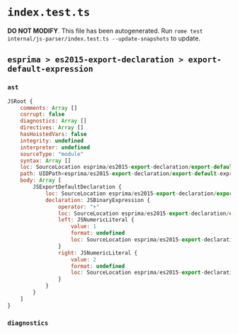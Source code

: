 # `index.test.ts`

**DO NOT MODIFY**. This file has been autogenerated. Run `rome test internal/js-parser/index.test.ts --update-snapshots` to update.

## `esprima > es2015-export-declaration > export-default-expression`

### `ast`

```javascript
JSRoot {
	comments: Array []
	corrupt: false
	diagnostics: Array []
	directives: Array []
	hasHoistedVars: false
	integrity: undefined
	interpreter: undefined
	sourceType: "module"
	syntax: Array []
	loc: SourceLocation esprima/es2015-export-declaration/export-default-expression/input.js 1:0-2:0
	path: UIDPath<esprima/es2015-export-declaration/export-default-expression/input.js>
	body: Array [
		JSExportDefaultDeclaration {
			loc: SourceLocation esprima/es2015-export-declaration/export-default-expression/input.js 1:0-1:23
			declaration: JSBinaryExpression {
				operator: "+"
				loc: SourceLocation esprima/es2015-export-declaration/export-default-expression/input.js 1:16-1:21
				left: JSNumericLiteral {
					value: 1
					format: undefined
					loc: SourceLocation esprima/es2015-export-declaration/export-default-expression/input.js 1:16-1:17
				}
				right: JSNumericLiteral {
					value: 2
					format: undefined
					loc: SourceLocation esprima/es2015-export-declaration/export-default-expression/input.js 1:20-1:21
				}
			}
		}
	]
}
```

### `diagnostics`

```

```
